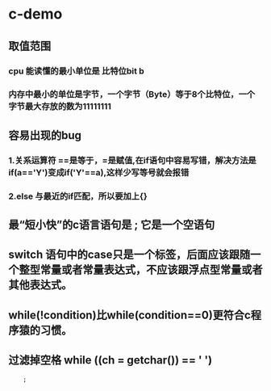 # c-demo

## 取值范围
### cpu 能读懂的最小单位是 比特位bit b
### 内存中最小的单位是字节，一个字节（Byte）等于8个比特位，一个字节最大存放的数为11111111

## 容易出现的bug
### 1.关系运算符 ==是等于，=是赋值,在if语句中容易写错，解决方法是if(a=='Y')变成if('Y'==a),这样少写等号就会报错
### 2.else 与最近的if匹配，所以要加上{}

## 最“短小快”的c语言语句是 ; 它是一个空语句

## switch 语句中的case只是一个标签，后面应该跟随一个整型常量或者常量表达式，不应该跟浮点型常量或者其他表达式。

## while(!condition)比while(condition==0)更符合c程序猿的习惯。

## 过滤掉空格 while ((ch = getchar()) == ' ')
        ;
